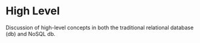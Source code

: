 # High Level
Discussion of high-level concepts in both the traditional relational database (db) and NoSQL db. 